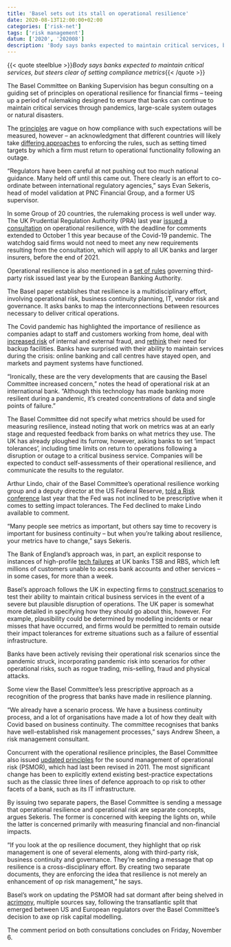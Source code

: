 ```yaml
---
title: 'Basel sets out its stall on operational resilience'
date: 2020-08-13T12:00:00+02:00
categories: ['risk-net']
tags: ['risk management']
datum: ['2020', '202008']
description: 'Body says banks expected to maintain critical services, but steers clear of setting compliance metrics'
---
```


{{< quote steelblue >}}_Body says banks expected to maintain critical services, but steers clear of setting compliance metrics_{{< /quote >}}

The Basel Committee on Banking Supervision has begun consulting on a guiding set of principles on operational resilience for financial firms – teeing up a period of rulemaking designed to ensure that banks can continue to maintain critical services through pandemics, large-scale system outages or natural disasters.

The [principles](https://www.bis.org/bcbs/publ/d509.htm) are vague on how compliance with such expectations will be measured, however – an acknowledgment that different countries will likely take [differing approaches](https://www.risk.net/risk-management/6747901/basel-set-to-update-op-risk-and-resilience-principles) to enforcing the rules, such as setting timed targets by which a firm must return to operational functionality following an outage.

“Regulators have been careful at not pushing out too much national guidance. Many held off until this came out. There clearly is an effort to co-ordinate between international regulatory agencies,” says Evan Sekeris, head of model validation at PNC Financial Group, and a former US supervisor.

In some Group of 20 countries, the rulemaking process is well under way. The UK Prudential Regulation Authority (PRA) last year [issued a consultation](https://www.risk.net/risk-management/7234291/uk-regulator-issues-plans-for-bank-ops-resilience) on operational resilience, with the deadline for comments extended to October 1 this year because of the Covid-19 pandemic. The watchdog said firms would not need to meet any new requirements resulting from the consultation, which will apply to all UK banks and larger insurers, before the end of 2021.

Operational resilience is also mentioned in a [set of rules](https://www.risk.net/risk-management/6714296/financial-firms-toil-to-meet-new-eu-rules-on-outsourcing) governing third-party risk issued last year by the European Banking Authority.

The Basel paper establishes that resilience is a multidisciplinary effort, involving operational risk, business continuity planning, IT, vendor risk and governance. It asks banks to map the interconnections between resources necessary to deliver critical operations.

The Covid pandemic has highlighted the importance of resilience as companies adapt to staff and customers working from home, deal with [increased risk](https://www.risk.net/risk-management/7517326/virus-weakens-banks-defences-against-internal-fraud) of internal and external fraud, and [rethink](https://www.risk.net/risk-management/7561696/banks-eye-post-pandemic-shake-up-of-op-risk-scenarios) their need for backup facilities. Banks have surprised with their ability to maintain services during the crisis: online banking and call centres have stayed open, and markets and payment systems have functioned.

“Ironically, these are the very developments that are causing the Basel Committee increased concern,” notes the head of operational risk at an international bank. “Although this technology has made banking more resilient during a pandemic, it’s created concentrations of data and single points of failure.”

The Basel Committee did not specify what metrics should be used for measuring resilience, instead noting that work on metrics was at an early stage and requested feedback from banks on what metrics they use. The UK has already ploughed its furrow, however, asking banks to set ‘impact tolerances’, including time limits on return to operations following a disruption or outage to a critical business service. Companies will be expected to conduct self-assessments of their operational resilience, and communicate the results to the regulator.

Arthur Lindo, chair of the Basel Committee’s operational resilience working group and a deputy director at the US Federal Reserve, [told a Risk conference](https://www.risk.net/risk-management/6747901/basel-set-to-update-op-risk-and-resilience-principles) last year that the Fed was not inclined to be prescriptive when it comes to setting impact tolerances. The Fed declined to make Lindo available to comment.

“Many people see metrics as important, but others say time to recovery is important for business continuity – but when you’re talking about resilience, your metrics have to change,” says Sekeris.

The Bank of England’s approach was, in part, an explicit response to instances of high-profile [tech failures](https://www.risk.net/risk-management/5689651/boe-to-set-tolerance-levels-for-operational-disruptions) at UK banks TSB and RBS, which left millions of customers unable to access bank accounts and other services – in some cases, for more than a week.

Basel’s approach follows the UK in expecting firms to [construct scenarios](https://www.risk.net/risk-management/7552516/covid-scenarios-finding-the-worst-worst-case) to test their ability to maintain critical business services in the event of a severe but plausible disruption of operations. The UK paper is somewhat more detailed in specifying how they should go about this, however. For example, plausibility could be determined by modelling incidents or near misses that have occurred, and firms would be permitted to remain outside their impact tolerances for extreme situations such as a failure of essential infrastructure.

Banks have been actively revising their operational risk scenarios since the pandemic struck, incorporating pandemic risk into scenarios for other operational risks, such as rogue trading, mis-selling, fraud and physical attacks.

Some view the Basel Committee’s less prescriptive approach as a recognition of the progress that banks have made in resilience planning.

“We already have a scenario process. We have a business continuity process, and a lot of organisations have made a lot of how they dealt with Covid based on business continuity. The committee recognises that banks have well-established risk management processes,” says Andrew Sheen, a risk management consultant.

Concurrent with the operational resilience principles, the Basel Committee also issued [updated principles](https://www.bis.org/bcbs/publ/d508.htm) for the sound management of operational risk (PSMOR), which had last been revised in 2011. The most significant change has been to explicitly extend existing best-practice expectations such as the classic three lines of defence approach to op risk to other facets of a bank, such as its IT infrastructure.

By issuing two separate papers, the Basel Committee is sending a message that operational resilience and operational risk are separate concepts, argues Sekeris. The former is concerned with keeping the lights on, while the latter is concerned primarily with measuring financial and non-financial impacts.

“If you look at the op resilience document, they highlight that op risk management is one of several elements, along with third-party risk, business continuity and governance. They’re sending a message that op resilience is a cross-disciplinary effort. By creating two separate documents, they are enforcing the idea that resilience is not merely an enhancement of op risk management,” he says.

Basel’s work on updating the PSMOR had sat dormant after being shelved in [acrimony](https://www.risk.net/risk-management/6475751/op-risk-capital-looking-back-in-anger), multiple sources say, following the transatlantic split that emerged between US and European regulators over the Basel Committee’s decision to axe op risk capital modelling.

The comment period on both consultations concludes on Friday, November 6.

